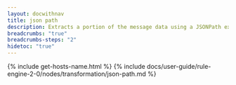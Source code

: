 ```yaml
---
layout: docwithnav
title: json path
description: Extracts a portion of the message data using a JSONPath expression and replaces the entire message data with the extracted result.
breadcrumbs: "true"
breadcrumbs-steps: "2"
hidetoc: "true"
---
```


{% include get-hosts-name.html %}
{% include docs/user-guide/rule-engine-2-0/nodes/transformation/json-path.md %}
